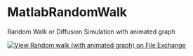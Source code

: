 # MatlabRandomWalk
Random Walk or Diffusion Simulation with animated graph


[![View Random walk (with animated graph) on File Exchange](https://www.mathworks.com/matlabcentral/images/matlab-file-exchange.svg)](https://www.mathworks.com/matlabcentral/fileexchange/50574-random-walk-with-animated-graph)

